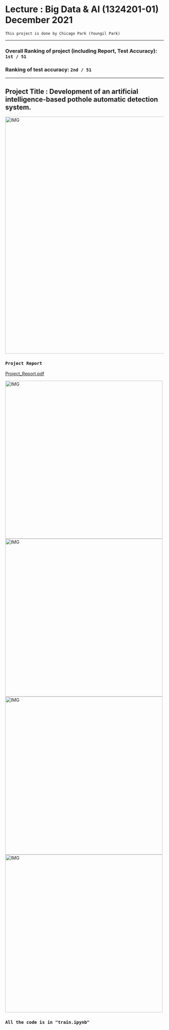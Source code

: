 # Lecture : Big Data & AI (1324201-01) December 2021
`This project is done by Chicago Park (Youngil Park)`

---
### Overall Ranking of project (including Report, Test Accuracy): `1st / 51`
### Ranking of test accuracy: `2nd / 51`
---

## Project Title : Development of an artificial intelligence-based pothole automatic detection system.
<img width="750" alt="IMG" src="https://user-images.githubusercontent.com/73331241/145944953-3521e9fc-a195-4069-bad0-af378339a093.jpeg">


### `Project Report`
[Project_Report.pdf](https://github.com/ChicagoPark/Pothole_Detection_Project/files/7710069/Project_Report.pdf)

<img width="500" alt="IMG" src="https://user-images.githubusercontent.com/73331241/145964171-113f8c61-4e8f-4628-b775-0fc059b46fed.jpg">


<img width="500" alt="IMG" src="https://user-images.githubusercontent.com/73331241/145964185-675ed9f6-5fe5-4bdc-9c27-498f642f9105.jpg">


<img width="500" alt="IMG" src="https://user-images.githubusercontent.com/73331241/145964199-5a9f193d-5eda-46dc-b19d-4181fa88d6dc.jpg">


<img width="500" alt="IMG" src="https://user-images.githubusercontent.com/73331241/145964204-95ae20fe-020c-4071-adbf-4dd364f4adbb.jpg">



### `All the code is in "train.ipynb"`


